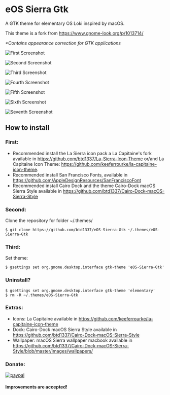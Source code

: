 # eOS Sierra Gtk
A GTK theme for elementary OS Loki inspired by macOS.

This theme is a fork from https://www.gnome-look.org/p/1013714/

_*Contains appearance correction for GTK applications_


![First Screenshot](https://raw.githubusercontent.com/btd1337/eOS-Sierra-Gtk/master/screenshots/screenshot1.png)


![Second Screenshot](https://raw.githubusercontent.com/btd1337/eOS-Sierra-Gtk/master/screenshots/screenshot2.png)


![Third Screenshot](https://raw.githubusercontent.com/btd1337/eOS-Sierra-Gtk/master/screenshots/screenshot3.png)


![Fourth Screenshot](https://raw.githubusercontent.com/btd1337/eOS-Sierra-Gtk/master/screenshots/screenshot4.png)


![Fifth Screenshot](https://raw.githubusercontent.com/btd1337/eOS-Sierra-Gtk/master/screenshots/screenshot5.png)


![Sixth Screenshot](https://raw.githubusercontent.com/btd1337/eOS-Sierra-Gtk/master/screenshots/screenshot6.png)


![Seventh Screenshot](https://raw.githubusercontent.com/btd1337/eOS-Sierra-Gtk/master/screenshots/screenshot7.png)



## How to install

### First: 
 * Recommended install the La Sierra icon pack a La Capitaine's fork available in https://github.com/btd1337/La-Sierra-Icon-Theme or/and La Capitaine Icon Theme: https://github.com/keeferrourke/la-capitaine-icon-theme.
 * Recommended install San Francisco Fonts, available in https://github.com/AppleDesignResources/SanFranciscoFont
 * Recommended install Cairo Dock and the theme Cairo-Dock macOS Sierra Style available in https://github.com/btd1337/Cairo-Dock-macOS-Sierra-Style
 
 
### Second:
Clone the repository for folder ~/.themes/

    $ git clone https://github.com/btd1337/eOS-Sierra-Gtk ~/.themes/eOS-Sierra-Gtk
    
### Third:
Set theme:

    $ gsettings set org.gnome.desktop.interface gtk-theme 'eOS-Sierra-Gtk'
    
### Uninstall?
    $ gsettings set org.gnome.desktop.interface gtk-theme 'elementary'
    $ rm -R ~/.themes/eOS-Sierra-Gtk
    
    
### Extras:
 * Icons: La Capitaine available in https://github.com/keeferrourke/la-capitaine-icon-theme
 * Dock: Cairo-Dock macOS Sierra Style available in https://github.com/btd1337/Cairo-Dock-macOS-Sierra-Style
 * Wallpaper: macOS Sierra wallpaper macbook available in https://github.com/btd1337/Cairo-Dock-macOS-Sierra-Style/blob/master/images/wallpapers/
 
 
### Donate:
[![paypal](https://www.paypalobjects.com/en_US/i/btn/btn_donateCC_LG.gif)](https://www.paypal.com/cgi-bin/webscr?cmd=_donations&business=X85LVKF3HYPZL&lc=US&item_name=btd1337&item_number=eOS%2dSierra%2dGtk&currency_code=USD&bn=PP%2dDonationsBF%3abtn_donateCC_LG%2egif%3aNonHosted)
 

#### Improvements are accepted!


